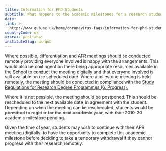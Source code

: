 ```yaml
---
title: Information for PhD Students
subtitle: What happens to the academic milestones for a research student (for example, annual programme review, differentiation)?
date:  
link: >-
  http://www.qub.ac.uk/home/coronavirus-faqs/information-for-phd-students/
countryCode: uk
status: published
instituteSlug: uk-qub
---
```

Where possible, differentiation and APR meetings should be conducted remotely providing everyone involved is happy with the arrangements. This would also be contingent on there being appropriate resources available in the School to conduct the meeting digitally and that everyone involved is still available on the scheduled date. Where a milestone meeting is held remotely, the meeting should be conducted in compliance with the [Study Regulations for Research Degree Programmes (6. Progress).](http://www.qub.ac.uk/directorates/AcademicStudentAffairs/AcademicAffairs/GeneralRegulations/StudyRegulations/StudyRegulationsforResearchDegreeProgrammes/#d.en.717767)

Where it is not possible, the meeting should be postponed.  This should be rescheduled to the next available date, in agreement with the student.  Depending on when the meeting can be rescheduled, students would be permitted to register for the next academic year, with their 2019-20 academic milestone pending.

Given the time of year, students may wish to continue with their APR meeting (digitally) to have the opportunity to complete this academic milestone before deciding to take a temporary withdrawal if they cannot progress with their research remotely.
